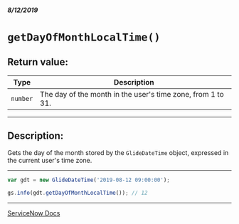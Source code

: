 ##### 8/12/2019
# `getDayOfMonthLocalTime()`

## Return value:
| Type | Description |
|---|---|
| `number` | The day of the month in the user's time zone, from 1 to 31. |

---

## Description:
Gets the day of the month stored by the `GlideDateTime` object, expressed in the current user's time zone.

---

```js
var gdt = new GlideDateTime('2019-08-12 09:00:00');

gs.info(gdt.getDayOfMonthLocalTime()); // 12
```

---

[ServiceNow Docs](https://developer.servicenow.com/app.do#!/api_doc?v=madrid&id=r_ScopedGlideDateTimeGetDayOfMonthLocalTime)